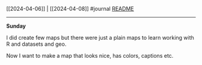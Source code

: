 [[2024-04-06]] | [[2024-04-08]]
#journal [README](../../README.md)

---
**Sunday**

I did create few maps but there were just a plain maps to learn working with R and datasets and geo. 

Now I want to make a map that looks nice, has colors, captions etc.


